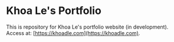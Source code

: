 # Khoa Le's Portfolio
This is repository for Khoa Le's portfolio website (in development).\
Access at: [https://khoadle.com](https://khoadle.com).
